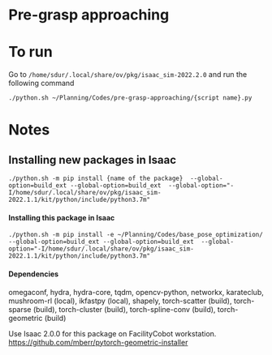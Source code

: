 # Pre-grasp approaching

# To run
Go to `/home/sdur/.local/share/ov/pkg/isaac_sim-2022.2.0` and run the following command
```
./python.sh ~/Planning/Codes/pre-grasp-approaching/{script name}.py 

```

# Notes

## Installing new packages in Isaac
```
./python.sh -m pip install {name of the package}  --global-option=build_ext --global-option=build_ext  --global-option="-I/home/sdur/.local/share/ov/pkg/isaac_sim-2022.1.1/kit/python/include/python3.7m"
```

#### Installing this package in Isaac
```
./python.sh -m pip install -e ~/Planning/Codes/base_pose_optimization/  --global-option=build_ext --global-option=build_ext  --global-option="-I/home/sdur/.local/share/ov/pkg/isaac_sim-2022.1.1/kit/python/include/python3.7m"
```

#### Dependencies
omegaconf, hydra, hydra-core, tqdm, opencv-python, networkx, karateclub, mushroom-rl (local), ikfastpy (local), shapely, torch-scatter (build),  torch-sparse (build), torch-cluster (build), torch-spline-conv (build), torch-geometric (build)

Use Isaac 2.0.0 for this package on FacilityCobot workstation.
https://github.com/mberr/pytorch-geometric-installer